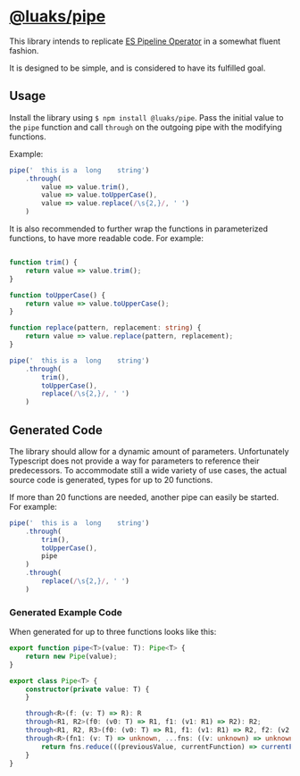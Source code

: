 # [@luaks/pipe](https://www.npmjs.com/package/@luaks/pipe)

This library intends to replicate [ES Pipeline Operator](https://github.com/tc39/proposal-pipeline-operator) in a 
somewhat fluent fashion.

It is designed to be simple, and is considered to have its fulfilled goal.

## Usage

Install the library using `$ npm install @luaks/pipe`. Pass the initial value to the `pipe` function and call `through`
on the outgoing pipe with the modifying functions.

Example:

```typescript
pipe('  this is a  long    string')
    .through(
        value => value.trim(),
        value => value.toUpperCase(),
        value => value.replace(/\s{2,}/, ' ')
    )
```

It is also recommended to further wrap the functions in parameterized functions, to have more readable code.
For example:

```typescript

function trim() {
    return value => value.trim();
}

function toUpperCase() {
    return value => value.toUpperCase();
}

function replace(pattern, replacement: string) {
    return value => value.replace(pattern, replacement);
}

pipe('  this is a  long    string')
    .through(
        trim(),
        toUpperCase(),
        replace(/\s{2,}/, ' ')
    )
```

## Generated Code

The library should allow for a dynamic amount of parameters. Unfortunately Typescript does not provide a way for
parameters to reference their predecessors. To accommodate still a wide variety of use cases, the actual source code is
generated, types for up to 20 functions.

If more than 20 functions are needed, another pipe can easily be started. For example:

```typescript
pipe('  this is a  long    string')
    .through(
        trim(),
        toUpperCase(),
        pipe
    )
    .through(
        replace(/\s{2,}/, ' ')
    )
```

### Generated Example Code

When generated for up to three functions looks like this:

```typescript
export function pipe<T>(value: T): Pipe<T> {
    return new Pipe(value);
}

export class Pipe<T> {
    constructor(private value: T) {
    }

    through<R>(f: (v: T) => R): R
    through<R1, R2>(f0: (v0: T) => R1, f1: (v1: R1) => R2): R2;
    through<R1, R2, R3>(f0: (v0: T) => R1, f1: (v1: R1) => R2, f2: (v2: R2) => R3): R3;
    through<R>(fn1: (v: T) => unknown, ...fns: ((v: unknown) => unknown)[]): R {
        return fns.reduce(((previousValue, currentFunction) => currentFunction(previousValue)), fn1(this.value)) as R
    }
}
```
